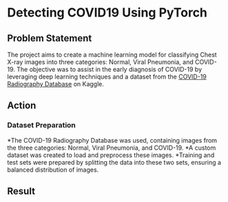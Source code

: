 # Detecting COVID19 Using PyTorch 

## Problem Statement 
The project aims to create a machine learning model for classifying Chest X-ray images into three categories: Normal, Viral Pneumonia, and COVID-19. The objective was to assist in the early diagnosis of COVID-19 by leveraging deep learning techniques and a dataset from the [COVID-19 Radiography Database](https://www.kaggle.com/datasets/tawsifurrahman/covid19-radiography-database) on Kaggle.


## Action 
<h3>Dataset Preparation</h3>
*The COVID-19 Radiography Database was used, containing images from the three categories: Normal, Viral Pneumonia, and COVID-19.
*A custom dataset was created to load and preprocess these images.
*Training and test sets were prepared by splitting the data into these two sets, ensuring a balanced distribution of images.


## Result


